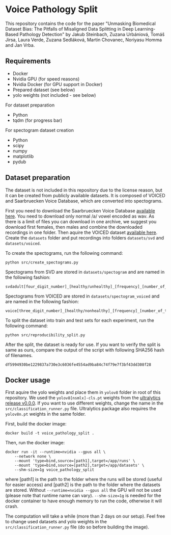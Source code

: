 # Voice Pathology Split

This repository contains the code for the paper "Unmasking Biomedical Dataset Bias: The Pitfalls of Misaligned Data Splitting in Deep Learning-Based Pathology Detection" by Jakub Steinbach, Zuzana Urbániová, Tomáš Jirsa, Laura Verde, Zuzana
Sedláková, Martin Chovanec, Noriyasu Homma and Jan Vrba.

## Requirements

- Docker
- Nvidia GPU (for speed reasons)
- Nvidia Docker (for GPU support in Docker)
- Prepared dataset (see below)
- yolo weights (not included - see below)

For dataset preparation
- Python
- tqdm (for progress bar)

For spectogram dataset creation
- Python
- scipy
- numpy
- matplotlib
- pydub

## Dataset preparation

The dataset is not included in this repository due to the license reason, but it can be created from publicly available datasets. It is composed of VOICED and Saarbruecken Voice Database, which are converted into spectograms. 

First you need to download the Saarbruecken Voice Database [available here](https://stimmdb.coli.uni-saarland.de/index.php4). You need to download only normal /a/ vowel encoded as wav. As there is a limit of files you can download in one archive, we suggest you download first females, then males and combine the downloaded recordings in one folder. Then aquire the VOICED dataset [available here](https://doi.org/10.13026/C25Q2N). Create the ```datasets``` folder and put recordings into folders ```datasets/svd``` and ```datasets/voiced```.

To create the spectograms, run the following command:

```
python src/create_spectograms.py
```

Spectograms from SVD are stored in ```datasets/spectogram``` and are named in the following fashion:

```
svdadult[four_digit_number]_[healthy/unhealthy]_[frequency]_[number_of_the_split].png
```

Spectograms from VOICED are stored in ```datasets/spectogram_voiced``` and are named in the following fashion:

```
voice[three_digit_number]_[healthy/nonhealthy]_[frequency]_[number_of_the_split].png
```

To split the dataset into train and test sets for each experiment, run the following command:

```
python src/reproducibility_split.py
```

After the split, the dataset is ready for use. If you want to verify the split is same as ours, compare the output of the script with following SHA256 hash of filenames.

```
df5994930be1229837a730e3c6036fe4554ad9ba84c74f79e7f3bf43dd308f28
```

## Docker usage

First aquire the yolo weights and place them in ```yolov8``` folder in root of this repository. We used the ```yolov8[nsmlx]-cls.pt``` weights from the [ultralytics release v0.0.0](https://github.com/ultralytics/assets/releases/tag/v0.0.0). If you want to use different weights, change the name in the ```src/classification_runner.py``` file. Ultralytics package also requires the ```yolov8n.pt``` weights in the same folder.

First, build the docker image:

```
docker build -t voice_pathology_split .
```

Then, run the docker image:

```
docker run -it --runtime=nvidia --gpus all \
    --network none \
    --mount 'type=bind,source=[path1],target=/app/runs' \
    --mount 'type=bind,source=[path2],target=/app/datasets' \
    --shm-size=1g voice_pathology_split
```

where [path1] is the path to the folder where the runs will be stored (useful for easier access) and [path2] is the path to the folder where the datasets are stored. Without ```--runtime=nvidia --gpus all``` the GPU will not be used (please note that runtime name can vary). ```--shm-size=1g``` is needed for the docker container to have enough memory to run the code, otherwise it will crash.

The computation will take a while (more than 2 days on our setup). Feel free to change used datasets and yolo weights in the ```src/classification_runner.py``` file (do so before building the image).
